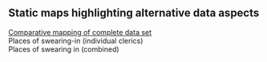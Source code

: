 <h2>Static maps highlighting alternative data aspects</h2>

<a href="./Maps1_EN.html">Comparative mapping of complete data set</a><br>
<a href="./Maps2_EN.html"></a>Places of swearing-in (individual clerics)</a><br>
<a href="./Maps3_EN.html"></a>Places of swearing in (combined)</a><br>

